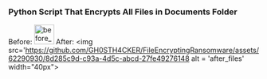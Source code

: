 ### Python Script That Encrypts All Files in Documents Folder

Before:
<img src='https://github.com/GH0STH4CKER/FileEncryptingRansomware/assets/62290930/5014c6db-2b5a-442c-a7d7-2aed514210a7' alt='before_files' width="40px">
After:
<img src='https://github.com/GH0STH4CKER/FileEncryptingRansomware/assets/62290930/8d285c9d-c93a-4d5c-abcd-27fe49276148 alt = 'after_files' width="40px">
